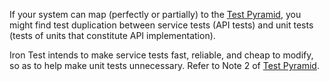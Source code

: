 If your system can map (perfectly or partially) to the [Test Pyramid](https://martinfowler.com/bliki/TestPyramid.html), you might find test duplication between service tests (API tests) and unit tests (tests of units that constitute API implementation).

Iron Test intends to make service tests fast, reliable, and cheap to modify, so as to help make unit tests unnecessary. Refer to Note 2 of [Test Pyramid](https://martinfowler.com/bliki/TestPyramid.html).